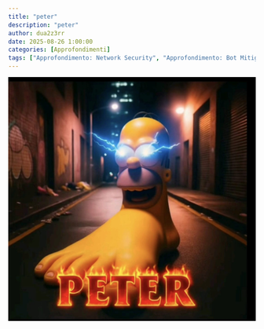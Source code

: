 ```yaml
---
title: "peter"
description: "peter"
author: dua2z3rr
date: 2025-08-26 1:00:00
categories: [Approfondimenti]
tags: ["Approfondimento: Network Security", "Approfondimento: Bot Mitigation", "Approfondimento: Accessibilità"]
---
```


![Desktop View](/assets/img/FotoTemporanee/peter.png)
